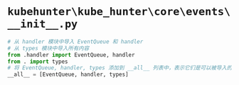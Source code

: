 # `kubehunter\kube_hunter\core\events\__init__.py`

```py
# 从 handler 模块中导入 EventQueue 和 handler
# 从 types 模块中导入所有内容
from .handler import EventQueue, handler
from . import types
# 将 EventQueue, handler, types 添加到 __all__ 列表中，表示它们是可以被导入的模块
__all__ = [EventQueue, handler, types]
```